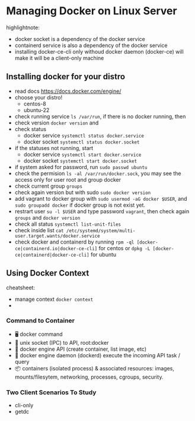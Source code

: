 # Managing Docker on Linux Server

highlightnote:
- docker socket is a dependency of the docker service
- containerd service is also a dependency of the docker service
- installing docker-ce-cli only withoud docker daemon (docker-ce) will make it will be a client-only machine

## Installing docker for your distro

- read docs https://docs.docker.com/engine/
- choose your distro!
    - centos-8
    - ubuntu-22
- check running service `ls /var/run`, if there is no docker running, then
- check version `docker version` and
- check status
    - docker service `systemctl status docker.service`
    - docker socket `systemctl status docker.socket`
- if the statuses not running, start
    - docker service `systemctl start docker.service`
    - docker socket `systemctl start docker.socket`
- if system asked for password, run `sudo passwd ubuntu`
- check the permision `ls -al /var/run/docker.sock`, you may see the access only for user root and group docker
- check current group `groups` 
- check again version but with sudo `sudo docker version`
- add vagrant to docker group with `sudo usermod -aG docker $USER`, and `sudo groupadd docker` if docker group is not exist yet.
- restrart user `su -l $USER` and type password `vagrant`, then check again `groups` and `docker version`
- check all status `systemctl list-unit-files`
- check inside list `cat /etc/systemd/system/multi-user.target.wants/docker.service`
- check docker and containerd by running `rpm -ql [docker-ce|containerd.io|docker-ce-cli]` for centos or `dpkg -L [docker-ce|containerd|docker-ce-cli]` for ubuntu

## Using Docker Context

cheatsheet:

- manage context `docker context`
- 

### Command to Container

- 🖥️ docker command
- 🔌 unix socket (IPC) to API, root:docker
- 🔗 docker engine API (create container, list image, etc)
- 🐳 docker engine daemon (dockerd) execute the incoming API task / query
- 📦  containers (isolated process) & associated resources: images, mounts/filesytem, networking, processes, cgroups, security.

### Two Client Scenarios To Study

- cli-only
- getdc

